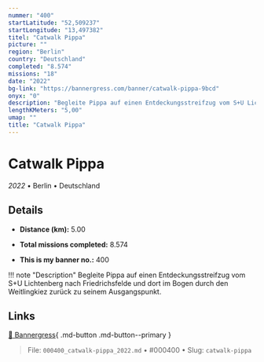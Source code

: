 ```yaml
---
nummer: "400"
startLatitude: "52,509237"
startLongitude: "13,497382"
titel: "Catwalk Pippa"
picture: ""
region: "Berlin"
country: "Deutschland"
completed: "8.574"
missions: "18"
date: "2022"
bg-link: "https://bannergress.com/banner/catwalk-pippa-9bcd"
onyx: "0"
description: "Begleite Pippa auf einen Entdeckungsstreifzug vom S+U Lichtenberg nach Friedrichsfelde und dort im Bogen durch den Weitlingkiez zurück zu seinem Ausgangspunkt."
lengthKMeters: "5,00"
umap: ""
title: "Catwalk Pippa"
---
```

# Catwalk Pippa

*2022* • Berlin • Deutschland



## Details
- **Distance (km):** 5.00

- **Total missions completed:** 8.574
- **This is my banner no.:** 400


!!! note "Description"
    Begleite Pippa auf einen Entdeckungsstreifzug vom S+U Lichtenberg nach Friedrichsfelde und dort im Bogen durch den Weitlingkiez zurück zu seinem Ausgangspunkt.



## Links
[🔗 Bannergress](https://bannergress.com/banner/catwalk-pippa-9bcd){ .md-button .md-button--primary }



> File: `000400_catwalk-pippa_2022.md` • #000400 • Slug: `catwalk-pippa`
